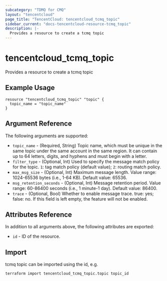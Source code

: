 ```yaml
---
subcategory: "TDMQ for CMQ"
layout: "tencentcloud"
page_title: "TencentCloud: tencentcloud_tcmq_topic"
sidebar_current: "docs-tencentcloud-resource-tcmq_topic"
description: |-
  Provides a resource to create a tcmq topic
---
```


# tencentcloud_tcmq_topic

Provides a resource to create a tcmq topic

## Example Usage

```hcl
resource "tencentcloud_tcmq_topic" "topic" {
  topic_name = "topic_name"
}
```

## Argument Reference

The following arguments are supported:

* `topic_name` - (Required, String) Topic name, which must be unique in the same topic under the same account in the same region. It can contain up to 64 letters, digits, and hyphens and must begin with a letter.
* `filter_type` - (Optional, Int) Used to specify the message match policy for the topic. `1`: tag match policy (default value); `2`: routing match policy.
* `max_msg_size` - (Optional, Int) Maximum message length. Value range: 1024-65536 bytes (i.e., 1-64 KB). Default value: 65536.
* `msg_retention_seconds` - (Optional, Int) Message retention period. Value range: 60-86400 seconds (i.e., 1 minute-1 day). Default value: 86400.
* `trace` - (Optional, Bool) Whether to enable message trace. true: yes; false: no. If this field is left empty, the feature will not be enabled.

## Attributes Reference

In addition to all arguments above, the following attributes are exported:

* `id` - ID of the resource.



## Import

tcmq topic can be imported using the id, e.g.

```
terraform import tencentcloud_tcmq_topic.topic topic_id
```

